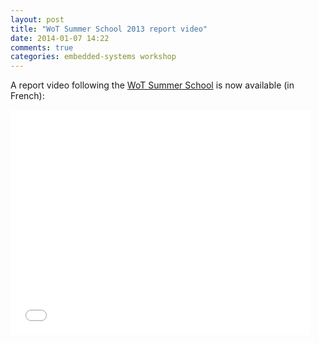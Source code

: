 ```yaml
---
layout: post
title: "WoT Summer School 2013 report video"
date: 2014-01-07 14:22
comments: true
categories: embedded-systems workshop  
---
```


A report video following the [WoT Summer School](/news/2013/09/02/web-of-things-summer-school/) is now available (in French):

<iframe width="480" height="360" src="//www.youtube-nocookie.com/embed/WodouSfT-H4" frameborder="0" allowfullscreen></iframe>


